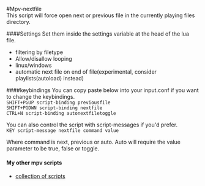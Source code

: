 #Mpv-nextfile  
This script will force open next or previous file in the currently playing files directory. 

####Settings
Set them inside the settings variable at the head of the lua file.  
- filtering by filetype
- Allow/disallow looping
- linux/windows
- automatic next file on end of file(experimental, consider playlists(autoload) instead)
  
####keybindings
You can copy paste below into your input.conf if you want to change the keybindings.   
  `SHIFT+PGUP script-binding previousfile`  
  `SHIFT+PGDWN script-binding nextfile`  
  `CTRL+N script-binding autonextfiletoggle`  
  
You can also control the script with script-messages if you'd prefer.  
  `KEY script-message nextfile command value`  
  
Where command is next, previous or auto. Auto will require the value parameter to be true, false or toggle.
  
#### My other mpv scripts
- [collection of scripts](https://github.com/donmaiq/mpv-scripts)
